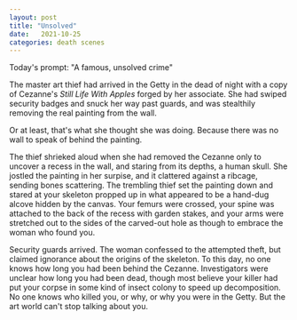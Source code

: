 ```yaml
---
layout: post
title: "Unsolved"
date:   2021-10-25
categories: death scenes
---
```

Today's prompt: "A famous, unsolved crime"

The master art thief had arrived in the Getty in the dead of night with a copy of Cezanne's _Still Life With Apples_ forged by her associate. She had swiped security badges and snuck her way past guards, and was stealthily removing the real painting from the wall. 

Or at least, that's what she thought she was doing. Because there was no wall to speak of behind the painting. 

The thief shrieked aloud when she had removed the Cezanne only to uncover a recess in the wall, and staring from its depths, a human skull. She jostled the painting in her surpise, and it clattered against a ribcage, sending bones scattering. The trembling thief set the painting down and stared at your skeleton propped up in what appeared to be a hand-dug alcove hidden by the canvas. Your femurs were crossed, your spine was attached to the back of the recess with garden stakes, and your arms were stretched out to the sides of the carved-out hole as though to embrace the woman who found you.

Security guards arrived. The woman confessed to the attempted theft, but claimed ignorance about the origins of the skeleton. To this day, no one knows how long you had been behind the Cezanne. Investigators were unclear how long you had been dead, though most believe your killer had put your corpse in some kind of insect colony to speed up decomposition. No one knows who killed you, or why, or why you were in the Getty. But the art world can't stop talking about you. 
